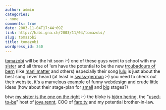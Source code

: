 ```yaml
---
author: admin
categories:
- none
comments: true
date: 2003-11-04T17:44:09Z
link: http://habi.gna.ch/2003/11/04/tomazobi/
slug: tomazobi
title: tomazobi
wordpress_id: 340
---
```


[tomazobi](http://www.tomazobi.ch/) will be the hit soon :-)
one of these guys went to school with my [sister](http://habi.gna.ch/pics/AlleycatBern03/Pages/7.html) and all three of 'em have the potential to be the new [troubadours of bern](http://www.berner-troubadours.ch/troubadours.html) (like [mani matter](http://manimatter.ch/) and others)
especially their song [lulu](http://www.tomazobi.ch/mp3s/tomazobi_lulu.mp3) is just about the best song i ever heard (at least in [swiss-german](http://www.berndeutsch.ch/lexikon.cfm) :-)
you need to check out their website, it's a marvelous example of funny webdesign and crude little ideas (how about their stage-plan for [small](http://www.tomazobi.ch/docs/steitschklein.html) and [big](http://www.tomazobi.ch/docs/steitschgross.html) stages?)

btw: [my sister is the one on the right](http://habi.gna.ch/pics/AlleycatBern03/Pages/7.html) :-) the bloke is [björn hering](http://www.gleis7.ch/ids/default.asp?TopicID=763), the "[used-to-be](http://www.gleis7.ch/ids/default.asp?TopicID=953)" host of [joya rennt](http://www.tele.ch/archiv/0215/news1.shtml), COO of [faro tv](http://www.farotv.ch/en/farotv/farotv_team.htm) and my potential brother-in-law.
